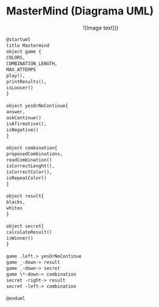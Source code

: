 <h1> MasterMind (Diagrama UML)</h1>

<center>![Image text](<https://github.com/USantaTecla-ed-mpds/lab-dijkstra/blob/master/tech-js-basada-objetos/MasterMind/UML/MasterMind-UML.png>)</center>
 
```
@startuml
title Mastermind
object game {
COLORS,
COMBINATION_LENGTH,
MAX_ATTEMPS
play(),
printResults(),
isLooser()
}

object yesOrNoContinue{
answer,
askContinue()
isAfirmative(),
isNegative()
}

object combination{
proposedCombinations,
readCombination()
isCorrectLenght(),
isCorrectColor(),
isRepeatColor()
}

object result{
blacks,
whites
}

object secret{
calculateResult()
isWinner()
}

game .left.> yesOrNoContinue
game _-down-> result
game _-down-> secret
game \*-down-> combination
secret -right-> result
secret -left-> combination

@enduml
```
